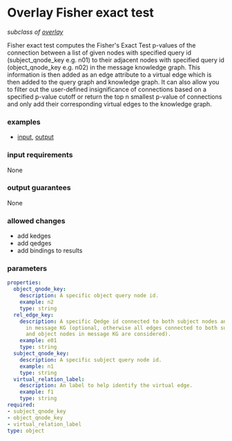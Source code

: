 # Overlay Fisher exact test

_subclass of [overlay](./overlay.md)_

Fisher exact test computes the Fisher's Exact Test p-values of the connection between a list of given nodes with specified query id (subject_qnode_key e.g. n01) to their adjacent nodes with specified query id (object_qnode_key e.g. n02) in the message knowledge graph. This information is then added as an edge attribute to a virtual edge which is then added to the query graph and knowledge graph. It can also allow you to filter out the user-defined insignificance of connections based on a specified p-value cutoff or return the top n smallest p-value of connections and only add their corresponding virtual edges to the knowledge graph.

### examples

- [input](../examples/overlay/messages/11_input_fisher.json), [output](../examples/overlay/messages/12_output_fisher.json)

### input requirements

None

### output guarantees

None

### allowed changes

- add kedges
- add qedges
- add bindings to results

### parameters

```yaml
properties:
  object_qnode_key:
    description: A specific object query node id.
    example: n2
    type: string
  rel_edge_key:
    description: A specific Qedge id connected to both subject nodes and object nodes
      in message KG (optional, otherwise all edges connected to both subject nodes
      and object nodes in message KG are considered).
    example: e01
    type: string
  subject_qnode_key:
    description: A specific subject query node id.
    example: n1
    type: string
  virtual_relation_label:
    description: An label to help identify the virtual edge.
    example: f1
    type: string
required:
- subject_qnode_key
- object_qnode_key
- virtual_relation_label
type: object
```
